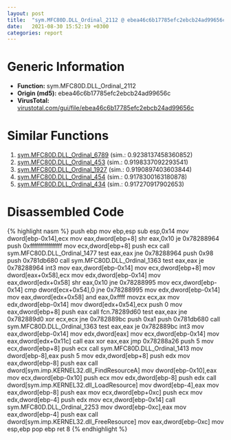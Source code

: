 ```yaml
---
layout: post
title:  "sym.MFC80D.DLL_Ordinal_2112 @ ebea46c6b17785efc2ebcb24ad99656c"
date:   2021-08-30 15:52:19 +0300
categories: report
---
```


# Generic Information
- **Function:** sym.MFC80D.DLL\_Ordinal\_2112
- **Origin (md5):** ebea46c6b17785efc2ebcb24ad99656c
- **VirusTotal:** [virustotal.com/gui/file/ebea46c6b17785efc2ebcb24ad99656c][virustotal_ref]



# Similar Functions

1. [sym.MFC80D.DLL\_Ordinal\_6789][similar_1_ref] (sim.: 0.9238137458360852)
2. [sym.MFC80D.DLL\_Ordinal\_453][similar_2_ref] (sim.: 0.9198337092293541)
3. [sym.MFC80D.DLL\_Ordinal\_1927][similar_3_ref] (sim.: 0.9190897403603844)
4. [sym.MFC80D.DLL\_Ordinal\_454][similar_4_ref] (sim.: 0.9178300163180878)
5. [sym.MFC80D.DLL\_Ordinal\_434][similar_5_ref] (sim.: 0.917270917902653)


# Disassembled Code

{% highlight nasm %}
push ebp
mov ebp,esp
sub esp,0x14
mov dword[ebp-0x14],ecx
mov eax,dword[ebp+8]
shr eax,0x10
je 0x78288964
push 0xffffffffffffffff
mov ecx,dword[ebp+8]
push ecx
call sym.MFC80D.DLL_Ordinal_1477
test eax,eax
jne 0x78288964
push 0x98
push 0x781db680
call sym.MFC80D.DLL_Ordinal_1363
test eax,eax
je 0x78288964
int3 
mov eax,dword[ebp-0x14]
mov ecx,dword[ebp+8]
mov dword[eax+0x58],ecx
mov edx,dword[ebp-0x14]
mov eax,dword[edx+0x58]
shr eax,0x10
jne 0x78288995
mov ecx,dword[ebp-0x14]
cmp dword[ecx+0x54],0
jne 0x78288995
mov edx,dword[ebp-0x14]
mov eax,dword[edx+0x58]
and eax,0xffff
movzx ecx,ax
mov edx,dword[ebp-0x14]
mov dword[edx+0x54],ecx
push 0
mov eax,dword[ebp+8]
push eax
call fcn.78289d60
test eax,eax
jne 0x782889d0
xor ecx,ecx
jne 0x782889bc
push 0xa1
push 0x781db680
call sym.MFC80D.DLL_Ordinal_1363
test eax,eax
je 0x782889bc
int3 
mov eax,dword[ebp-0x14]
mov edx,dword[eax]
mov ecx,dword[ebp-0x14]
mov eax,dword[edx+0x11c]
call eax
xor eax,eax
jmp 0x78288a26
push 5
mov ecx,dword[ebp+8]
push ecx
call sym.MFC80D.DLL_Ordinal_1413
mov dword[ebp-8],eax
push 5
mov edx,dword[ebp+8]
push edx
mov eax,dword[ebp-8]
push eax
call dword[sym.imp.KERNEL32.dll_FindResourceA]
mov dword[ebp-0x10],eax
mov ecx,dword[ebp-0x10]
push ecx
mov edx,dword[ebp-8]
push edx
call dword[sym.imp.KERNEL32.dll_LoadResource]
mov dword[ebp-4],eax
mov eax,dword[ebp-8]
push eax
mov ecx,dword[ebp+0xc]
push ecx
mov edx,dword[ebp-4]
push edx
mov ecx,dword[ebp-0x14]
call sym.MFC80D.DLL_Ordinal_2253
mov dword[ebp-0xc],eax
mov eax,dword[ebp-4]
push eax
call dword[sym.imp.KERNEL32.dll_FreeResource]
mov eax,dword[ebp-0xc]
mov esp,ebp
pop ebp
ret 8
{% endhighlight %}


[similar_1_ref]: /report/sym.MFC80D.DLL_Ordinal_6789@ebea46c6b17785efc2ebcb24ad99656c
[similar_2_ref]: /report/sym.MFC80D.DLL_Ordinal_453@ebea46c6b17785efc2ebcb24ad99656c
[similar_3_ref]: /report/sym.MFC80D.DLL_Ordinal_1927@ebea46c6b17785efc2ebcb24ad99656c
[similar_4_ref]: /report/sym.MFC80D.DLL_Ordinal_454@ebea46c6b17785efc2ebcb24ad99656c
[similar_5_ref]: /report/sym.MFC80D.DLL_Ordinal_434@ebea46c6b17785efc2ebcb24ad99656c
[virustotal_ref]: https://www.virustotal.com/gui/file/ebea46c6b17785efc2ebcb24ad99656c